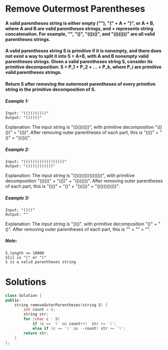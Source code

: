 # Remove Outermost Parentheses

#### A valid parentheses string is either empty (""), "(" + A + ")", or A + B, where A and B are valid parentheses strings, and + represents string concatenation.  For example, "", "()", "(())()", and "(()(()))" are all valid parentheses strings.
#### A valid parentheses string S is primitive if it is nonempty, and there does not exist a way to split it into S = A+B, with A and B nonempty valid parentheses strings. Given a valid parentheses string S, consider its primitive decomposition: S = P_1 + P_2 + ... + P_k, where P_i are primitive valid parentheses strings.
#### Return S after removing the outermost parentheses of every primitive string in the primitive decomposition of S.

 

##### Example 1:
````
Input: "(()())(())"
Output: "()()()"
````
Explanation:  The input string is "(()())(())", with primitive decomposition "(()())" + "(())". After removing outer parentheses of each part, this is "()()" + "()" = "()()()".

##### Example 2:
````
Input: "(()())(())(()(()))"
Output: "()()()()(())"
````
Explanation:  The input string is "(()())(())(()(()))", with primitive decomposition "(()())" + "(())" + "(()(()))". After removing outer parentheses of each part, this is "()()" + "()" + "()(())" = "()()()()(())".

##### Example 3:
````
Input: "()()"
Output: ""
````
Explanation:  The input string is "()()", with primitive decomposition "()" + "()". After removing outer parentheses of each part, this is "" + "" = "".

 

##### Note:

    S.length <= 10000
    S[i] is "(" or ")"
    S is a valid parentheses string

# Solutions

```cpp
class Solution {
public:
    string removeOuterParentheses(string S) {
        int count = 0;
        string str;
        for (char c : S) 
            if (c == '(' && count++)  str += '(';
            else if (c == ')' && --count) str += ')';
        return str;
    }
};

```